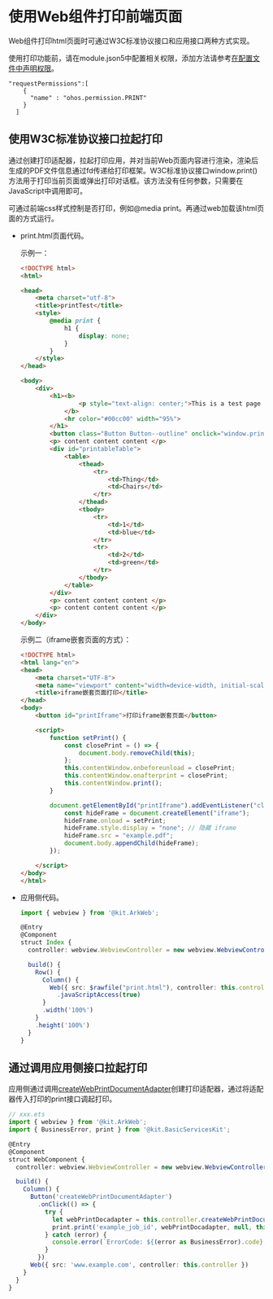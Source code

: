 # 使用Web组件打印前端页面

Web组件打印html页面时可通过W3C标准协议接口和应用接口两种方式实现。

使用打印功能前，请在module.json5中配置相关权限，添加方法请参考[在配置文件中声明权限](../security/AccessToken/declare-permissions.md#在配置文件中声明权限)。

  ```
  "requestPermissions":[
      {
        "name" : "ohos.permission.PRINT"
      }
    ]
  ```

## 使用W3C标准协议接口拉起打印
通过创建打印适配器，拉起打印应用，并对当前Web页面内容进行渲染，渲染后生成的PDF文件信息通过fd传递给打印框架。W3C标准协议接口window.print()方法用于打印当前页面或弹出打印对话框。该方法没有任何参数，只需要在JavaScript中调用即可。

可通过前端css样式控制是否打印，例如@media print。再通过web加载该html页面的方式运行。

- print.html页面代码。

  示例一：

  ```html
  <!DOCTYPE html>
  <html>

  <head>
      <meta charset="utf-8">
      <title>printTest</title>
      <style>
          @media print {
              h1 {
                  display: none;
              }
          }
      </style>
  </head>

  <body>
      <div>
          <h1><b>
                  <p style="text-align: center;">This is a test page for printing</p>
              </b>
              <hr color="#00cc00" width="95%">
          </h1>
          <button class="Button Button--outline" onclick="window.print();">Print</button>
          <p> content content content </p>
          <div id="printableTable">
              <table>
                  <thead>
                      <tr>
                          <td>Thing</td>
                          <td>Chairs</td>
                      </tr>
                  </thead>
                  <tbody>
                      <tr>
                          <td>1</td>
                          <td>blue</td>
                      </tr>
                      <tr>
                          <td>2</td>
                          <td>green</td>
                      </tr>
                  </tbody>
              </table>
          </div>
          <p> content content content </p>
          <p> content content content </p>
      </div>
  </body>
  ```
  
  示例二（iframe嵌套页面的方式）：


  ```html
  <!DOCTYPE html>
  <html lang="en">
  <head>
      <meta charset="UTF-8">
      <meta name="viewport" content="width=device-width, initial-scale=1.0">
      <title>iframe嵌套页面打印</title>
  </head>
  <body>
      <button id="printIframe">打印iframe嵌套页面</button>

      <script>
          function setPrint() {
              const closePrint = () => {
                  document.body.removeChild(this);
              };
              this.contentWindow.onbeforeunload = closePrint;
              this.contentWindow.onafterprint = closePrint;
              this.contentWindow.print();
          }

          document.getElementById("printIframe").addEventListener("click", () => {
              const hideFrame = document.createElement("iframe");
              hideFrame.onload = setPrint;
              hideFrame.style.display = "none"; // 隐藏 iframe
              hideFrame.src = "example.pdf";
              document.body.appendChild(hideFrame);
          });

      </script>
  </body>
  </html>
  ```

- 应用侧代码。

  ```ts
  import { webview } from '@kit.ArkWeb';

  @Entry
  @Component
  struct Index {
    controller: webview.WebviewController = new webview.WebviewController();

    build() {
      Row() {
        Column() {
          Web({ src: $rawfile("print.html"), controller: this.controller })
            .javaScriptAccess(true)
        }
        .width('100%')
      }
      .height('100%')
    }
  }
  ```

## 通过调用应用侧接口拉起打印
应用侧通过调用[createWebPrintDocumentAdapter](../reference/apis-arkweb/js-apis-webview-WebviewController.md#createwebprintdocumentadapter11)创建打印适配器，通过将适配器传入打印的print接口调起打印。

```ts
// xxx.ets
import { webview } from '@kit.ArkWeb';
import { BusinessError, print } from '@kit.BasicServicesKit';

@Entry
@Component
struct WebComponent {
  controller: webview.WebviewController = new webview.WebviewController();

  build() {
    Column() {
      Button('createWebPrintDocumentAdapter')
        .onClick(() => {
          try {
            let webPrintDocadapter = this.controller.createWebPrintDocumentAdapter('example.pdf');
            print.print('example_job_id', webPrintDocadapter, null, this.getUIContext().getHostContext());
          } catch (error) {
            console.error(`ErrorCode: ${(error as BusinessError).code},  Message: ${(error as BusinessError).message}`);
          }
        })
      Web({ src: 'www.example.com', controller: this.controller })
    }
  }
}
```